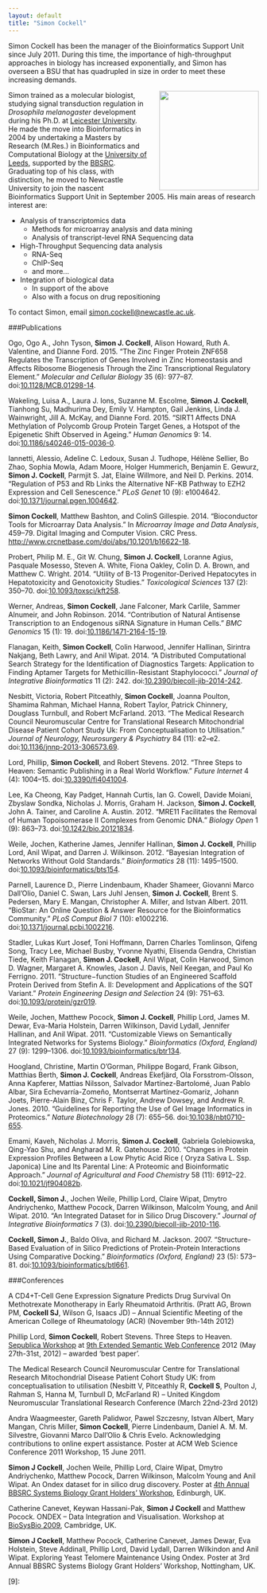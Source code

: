 ```yaml
---
layout: default
title: "Simon Cockell"
---
```


Simon Cockell has been the manager of the Bioinformatics Support Unit since July 2011. During this time, the importance of high-throughput approaches in biology has increased exponentially, and Simon has overseen a BSU that has quadrupled in size in order to meet these increasing demands.

<img align="right" src="{{ site.baseurl }}/images/simon-cockell.jpg" width="200px" style="padding-left: 20px">

Simon trained as a molecular biologist, studying signal transduction regulation in *Drosophila melanogaster* development during his Ph.D. at [Leicester University][1]. He made the move into Bioinformatics in 2004 by undertaking a Masters by Research (M.Res.) in Bioinformatics and Computational Biology at the [University of Leeds][2], supported by the [BBSRC][3]. Graduating top of his class, with distinction, he moved to Newcastle University to join the nascent Bioinformatics Support Unit in September 2005. His main areas of research interest are:

<!--ul style="list-style-type: disc;"-->
<ul class="style1">
  <li>Analysis of transcriptomics data
    <ul class="style1" style="list-style-type: circle;">
    <li>Methods for microarray analysis and data mining</li>
    <li>Analysis of transcript-level RNA Sequencing data</li>
    </ul>
  </li>
  <li>High-Throughput Sequencing data analysis
    <ul class="style1" style="list-style-type: circle;">
    <li>RNA-Seq</li>
    <li>ChIP-Seq</li>
    <li>and more...</li>
    </ul>
  </li>
  <li>Integration of biological data
    <ul class="style1" style="list-style-type: circle;">
    <li>In support of the above</li>
    <li>Also with a focus on drug repositioning</li>
    </ul>
  </li>
</ul>

To contact Simon, email [simon.cockell@newcastle.ac.uk][4].

###Publications
<div class="references">

<p>Ogo, Ogo A., John Tyson, <b>Simon J. Cockell</b>, Alison Howard, Ruth A. Valentine, and Dianne Ford. 2015. &#8220;The Zinc Finger Protein ZNF658 Regulates the Transcription of Genes Involved in Zinc Homeostasis and Affects Ribosome Biogenesis Through the Zinc Transcriptional Regulatory Element.&#8221; <em>Molecular and Cellular Biology</em> 35 (6): 977&#8211;87. doi:<a href="http://dx.doi.org/10.1128/MCB.01298-14">10.1128/MCB.01298-14</a>.</p>
<p>Wakeling, Luisa A., Laura J. Ions, Suzanne M. Escolme, <b>Simon J. Cockell</b>, Tianhong Su, Madhurima Dey, Emily V. Hampton, Gail Jenkins, Linda J. Wainwright, Jill A. McKay, and Dianne Ford. 2015. &#8220;SIRT1 Affects DNA Methylation of Polycomb Group Protein Target Genes, a Hotspot of the Epigenetic Shift Observed in Ageing.&#8221; <em>Human Genomics</em> 9: 14. doi:<a href="http://dx.doi.org/10.1186/s40246-015-0036-0">10.1186/s40246-015-0036-0</a>.</p>
<p>Iannetti, Alessio, Adeline C. Ledoux, Susan J. Tudhope, H&#233;l&#232;ne Sellier, Bo Zhao, Sophia Mowla, Adam Moore, Holger Hummerich, Benjamin E. Gewurz, <b>Simon J. Cockell</b>, Parmjit S. Jat, Elaine Willmore, and Neil D. Perkins. 2014. &#8220;Regulation of P53 and Rb Links the Alternative NF-&#922;B Pathway to EZH2 Expression and Cell Senescence.&#8221; <em>PLoS Genet</em> 10 (9): e1004642. doi:<a href="http://dx.doi.org/10.1371/journal.pgen.1004642">10.1371/journal.pgen.1004642</a>.</p>
<p><b>Simon Cockell</b>, Matthew Bashton, and ColinS Gillespie. 2014. &#8220;Bioconductor Tools for Microarray Data Analysis.&#8221; In <em>Microarray Image and Data Analysis</em>, 459&#8211;79. Digital Imaging and Computer Vision. CRC Press. <a href="http://www.crcnetbase.com/doi/abs/10.1201/b16622-18" class="uri">http://www.crcnetbase.com/doi/abs/10.1201/b16622-18</a>.</p>
<p>Probert, Philip M. E., Git W. Chung, <b>Simon J. Cockell</b>, Loranne Agius, Pasquale Mosesso, Steven A. White, Fiona Oakley, Colin D. A. Brown, and Matthew C. Wright. 2014. &#8220;Utility of B-13 Progenitor-Derived Hepatocytes in Hepatotoxicity and Genotoxicity Studies.&#8221; <em>Toxicological Sciences</em> 137 (2): 350&#8211;70. doi:<a href="http://dx.doi.org/10.1093/toxsci/kft258">10.1093/toxsci/kft258</a>.</p>
<p>Werner, Andreas, <b>Simon Cockell</b>, Jane Falconer, Mark Carlile, Sammer Alnumeir, and John Robinson. 2014. &#8220;Contribution of Natural Antisense Transcription to an Endogenous siRNA Signature in Human Cells.&#8221; <em>BMC Genomics</em> 15 (1): 19. doi:<a href="http://dx.doi.org/10.1186/1471-2164-15-19">10.1186/1471-2164-15-19</a>.</p>
<p>Flanagan, Keith, <b>Simon Cockell</b>, Colin Harwood, Jennifer Hallinan, Sirintra Nakjang, Beth Lawry, and Anil Wipat. 2014. &#8220;A Distributed Computational Search Strategy for the Identification of Diagnostics Targets: Application to Finding Aptamer Targets for Methicillin-Resistant Staphylococci.&#8221; <em>Journal of Integrative Bioinformatics</em> 11 (2): 242. doi:<a href="http://dx.doi.org/10.2390/biecoll-jib-2014-242">10.2390/biecoll-jib-2014-242</a>.</p>
<p>Nesbitt, Victoria, Robert Pitceathly, <b>Simon Cockell</b>, Joanna Poulton, Shamima Rahman, Michael Hanna, Robert Taylor, Patrick Chinnery, Douglass Turnbull, and Robert McFarland. 2013. &#8220;The Medical Research Council Neuromuscular Centre for Translational Research Mitochondrial Disease Patient Cohort Study Uk: From Conceptualisation to Utilisation.&#8221; <em>Journal of Neurology, Neurosurgery &amp; Psychiatry</em> 84 (11): e2&#8211;e2. doi:<a href="http://dx.doi.org/10.1136/jnnp-2013-306573.69">10.1136/jnnp-2013-306573.69</a>.</p>
<p>Lord, Phillip, <b>Simon Cockell</b>, and Robert Stevens. 2012. &#8220;Three Steps to Heaven: Semantic Publishing in a Real World Workflow.&#8221; <em>Future Internet</em> 4 (4): 1004&#8211;15. doi:<a href="http://dx.doi.org/10.3390/fi4041004">10.3390/fi4041004</a>.</p>
<p>Lee, Ka Cheong, Kay Padget, Hannah Curtis, Ian G. Cowell, Davide Moiani, Zbyslaw Sondka, Nicholas J. Morris, Graham H. Jackson, <b>Simon J. Cockell</b>, John A. Tainer, and Caroline A. Austin. 2012. &#8220;MRE11 Facilitates the Removal of Human Topoisomerase II Complexes from Genomic DNA.&#8221; <em>Biology Open</em> 1 (9): 863&#8211;73. doi:<a href="http://dx.doi.org/10.1242/bio.20121834">10.1242/bio.20121834</a>.</p>
<p>Weile, Jochen, Katherine James, Jennifer Hallinan, <b>Simon J. Cockell</b>, Phillip Lord, Anil Wipat, and Darren J. Wilkinson. 2012. &#8220;Bayesian Integration of Networks Without Gold Standards.&#8221; <em>Bioinformatics</em> 28 (11): 1495&#8211;1500. doi:<a href="http://dx.doi.org/10.1093/bioinformatics/bts154">10.1093/bioinformatics/bts154</a>.</p>
<p>Parnell, Laurence D., Pierre Lindenbaum, Khader Shameer, Giovanni Marco Dall&#8217;Olio, Daniel C. Swan, Lars Juhl Jensen, <b>Simon J. Cockell</b>, Brent S. Pedersen, Mary E. Mangan, Christopher A. Miller, and Istvan Albert. 2011. &#8220;BioStar: An Online Question &amp; Answer Resource for the Bioinformatics Community.&#8221; <em>PLoS Comput Biol</em> 7 (10): e1002216. doi:<a href="http://dx.doi.org/10.1371/journal.pcbi.1002216">10.1371/journal.pcbi.1002216</a>.</p>
<p>Stadler, Lukas Kurt Josef, Toni Hoffmann, Darren Charles Tomlinson, Qifeng Song, Tracy Lee, Michael Busby, Yvonne Nyathi, Elisenda Gendra, Christian Tiede, Keith Flanagan, <b>Simon J. Cockell</b>, Anil Wipat, Colin Harwood, Simon D. Wagner, Margaret A. Knowles, Jason J. Davis, Neil Keegan, and Paul Ko Ferrigno. 2011. &#8220;Structure&#8722;function Studies of an Engineered Scaffold Protein Derived from Stefin A. II: Development and Applications of the SQT Variant.&#8221; <em>Protein Engineering Design and Selection</em> 24 (9): 751&#8211;63. doi:<a href="http://dx.doi.org/10.1093/protein/gzr019">10.1093/protein/gzr019</a>.</p>
<p>Weile, Jochen, Matthew Pocock, <b>Simon J. Cockell</b>, Phillip Lord, James M. Dewar, Eva-Maria Holstein, Darren Wilkinson, David Lydall, Jennifer Hallinan, and Anil Wipat. 2011. &#8220;Customizable Views on Semantically Integrated Networks for Systems Biology.&#8221; <em>Bioinformatics (Oxford, England)</em> 27 (9): 1299&#8211;1306. doi:<a href="http://dx.doi.org/10.1093/bioinformatics/btr134">10.1093/bioinformatics/btr134</a>.</p>
<p>Hoogland, Christine, Martin O&#8217;Gorman, Philippe Bogard, Frank Gibson, Matthias Berth, <b>Simon J. Cockell</b>, Andreas Ekefj&#228;rd, Ola Forsstrom-Olsson, Anna Kapferer, Mattias Nilsson, Salvador Mart&#237;nez-Bartolom&#233;, Juan Pablo Albar, Sira Echevarr&#237;a-Zome&#241;o, Montserrat Mart&#237;nez-Gomariz, Johann Joets, Pierre-Alain Binz, Chris F. Taylor, Andrew Dowsey, and Andrew R. Jones. 2010. &#8220;Guidelines for Reporting the Use of Gel Image Informatics in Proteomics.&#8221; <em>Nature Biotechnology</em> 28 (7): 655&#8211;56. doi:<a href="http://dx.doi.org/10.1038/nbt0710-655">10.1038/nbt0710-655</a>.</p>
<p>Emami, Kaveh, Nicholas J. Morris, <b>Simon J. Cockell</b>, Gabriela Golebiowska, Qing-Yao Shu, and Angharad M. R. Gatehouse. 2010. &#8220;Changes in Protein Expression Profiles Between a Low Phytic Acid Rice ( Oryza Sativa L. Ssp. Japonica) Line and Its Parental Line: A Proteomic and Bioinformatic Approach.&#8221; <em>Journal of Agricultural and Food Chemistry</em> 58 (11): 6912&#8211;22. doi:<a href="http://dx.doi.org/10.1021/jf904082b">10.1021/jf904082b</a>.</p>
<p><b>Cockell, Simon J.</b>, Jochen Weile, Phillip Lord, Claire Wipat, Dmytro Andriychenko, Matthew Pocock, Darren Wilkinson, Malcolm Young, and Anil Wipat. 2010. &#8220;An Integrated Dataset for in Silico Drug Discovery.&#8221; <em>Journal of Integrative Bioinformatics</em> 7 (3). doi:<a href="http://dx.doi.org/10.2390/biecoll-jib-2010-116">10.2390/biecoll-jib-2010-116</a>.</p>
<p><b>Cockell, Simon J.</b>, Baldo Oliva, and Richard M. Jackson. 2007. &#8220;Structure-Based Evaluation of in Silico Predictions of Protein-Protein Interactions Using Comparative Docking.&#8221; <em>Bioinformatics (Oxford, England)</em> 23 (5): 573&#8211;81. doi:<a href="http://dx.doi.org/10.1093/bioinformatics/btl661">10.1093/bioinformatics/btl661</a>.</p>

</div>

###Conferences

A CD4+T-Cell Gene Expression Signature Predicts Drug Survival On Methotrexate Monotherapy in Early Rheumatoid Arthritis. (Pratt AG, Brown PM, <b>Cockell SJ</b>, Wilson G, Isaacs JD) – Annual Scientific Meeting of the American College of Rheumatology (ACR) (November 9th-14th 2012)

Phillip Lord, <b>Simon Cockell</b>, Robert Stevens. Three Steps to Heaven. [Sepublica Workshop][5] at [9th Extended Semantic Web Conference][6] 2012 (May 27th-31st, 2012) – awarded ‘best paper’.

The Medical Research Council Neuromuscular Centre for Translational Research Mitochondrial Disease Patient Cohort Study UK: from conceptualisation to utilisation (Nesbitt V, Pitceathly R, <b>Cockell S</b>, Poulton J, Rahman S, Hanna M, Turnbull D, McFarland R) – United Kingdom Neuromuscular Translational Research Conference (March 22nd-23rd 2012)

Andra Waagmeester, Gareth Palidwor, Pawel Szczesny, Istvan Albert, Mary Mangan, Chris Miller, <b>Simon Cockell</b>, Pierre Lindenbaum, Daniel A. M. M. Silvestre, Giovanni Marco Dall’Olio & Chris Evelo. Acknowledging contributions to online expert assistance. Poster at ACM Web Science Conference 2011 Workshop, 15 June 2011.

<b>Simon J Cockell</b>, Jochen Weile, Phillip Lord, Claire Wipat, Dmytro Andriychenko, Matthew Pocock, Darren Wilkinson, Malcolm Young and Anil Wipat. An Ondex dataset for in silico drug discovery. Poster at [4th Annual BBSRC Systems Biology Grant Holders’ Workshop][7], Edinburgh, UK.

Catherine Canevet, Keywan Hassani-Pak, <b>Simon J Cockell</b> and Matthew Pocock. ONDEX – Data Integration and Visualisation. Workshop at [BioSysBio 2009][8], Cambridge, UK.

<b>Simon J Cockell</b>, Matthew Pocock, Catherine Canevet, James Dewar, Eva Holstein, Steve Addinall, Phillip Lord, David Lydall, Darren Wilkindon and Anil Wipat. Exploring Yeast Telomere Maintenance Using Ondex. Poster at 3rd Annual BBSRC Systems Biology Grant Holders’ Workshop, Nottingham, UK.


 [1]: http://www.le.ac.uk/
 [2]: http://www.leeds.ac.uk/
 [3]: http://www.bbsrc.ac.uk/
 [4]: mailto:simon.cockell@ncl.ac.uk
 [5]: http://sepublica.mywikipaper.org/drupal/
 [6]: http://2012.eswc-conferences.org/
 [7]: http://www.csbe.ed.ac.uk/bbsrc_ghw_2010.php
 [8]: http://conferences.theiet.org/biosysbio/
 [9]:
